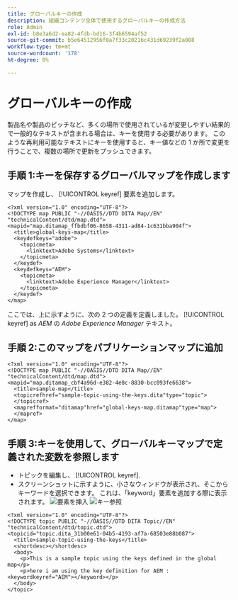 ```yaml
---
title: グローバルキーの作成
description: 組織コンテンツ全体で使用するグローバルキーの作成方法
role: Admin
exl-id: b8e3a6d2-ea82-4fdb-bd16-3f4b6594af52
source-git-commit: b5e64512956f0a7f33c2021bc431d69239f2a088
workflow-type: tm+mt
source-wordcount: '178'
ht-degree: 0%

---
```


# グローバルキーの作成

製品名や製品のピッチなど、多くの場所で使用されているが変更しやすい結果的で一般的なテキストが含まれる場合は、キーを使用する必要があります。 このような再利用可能なテキストにキーを使用すると、キー値などの 1 か所で変更を行うことで、複数の場所で更新をプッシュできます。

## 手順 1:キーを保存するグローバルマップを作成します

マップを作成し、 [!UICONTROL keyref] 要素を追加します。

```
<?xml version="1.0" encoding="UTF-8"?>
<!DOCTYPE map PUBLIC "-//OASIS//DTD DITA Map//EN" "technicalContent/dtd/map.dtd">
<mapid="map.ditamap_ffbdbf06-8658-4311-ad84-1c631bba904f">
  <title>global-keys-map</title>
  <keydefkeys="adobe">
    <topicmeta>
      <linktext>Adobe Systems</linktext>
    </topicmeta>
  </keydef>
  <keydefkeys="AEM">
    <topicmeta>
      <linktext>Adobe Experience Manager</linktext>
    </topicmeta>
  </keydef>
</map>
```

ここでは、上に示すように、次の 2 つの定義を定義しました。 [!UICONTROL keyref] as _AEM_ の _Adobe Experience Manager_ テキスト。

## 手順 2:このマップをパブリケーションマップに追加

```
<?xml version="1.0" encoding="UTF-8"?>
<!DOCTYPE map PUBLIC "-//OASIS//DTD DITA Map//EN" "technicalContent/dtd/map.dtd">
<mapid="map.ditamap_cbf4a96d-e382-4e8c-8830-bcc093fe6638">
  <title>sample-map</title>
  <topicrefhref="sample-topic-using-the-keys.dita"type="topic">
  </topicref>
  <maprefformat="ditamap"href="global-keys-map.ditamap"type="map">
  </mapref>
</map>
```

## 手順 3:キーを使用して、グローバルキーマップで定義された変数を参照します

+ トピックを編集し、 [!UICONTROL keyref].
+ スクリーンショットに示すように、小さなウィンドウが表示され、そこからキーワードを選択できます。 これは、「keyword」要素を追加する際に表示されます。
   ![要素を挿入](assets/insert_element.png)
   ![キー参照](assets/key_ref.png)

```
<?xml version="1.0" encoding="UTF-8"?>
<!DOCTYPE topic PUBLIC "-//OASIS//DTD DITA Topic//EN" "technicalContent/dtd/topic.dtd">
<topicid="topic.dita_31b00e61-04b5-4193-af7a-68503e88b087">
  <title>sample-topic-using-the-keys</title>
  <shortdesc></shortdesc>
  <body>
    <p>This is a sample topic using the keys defined in the global map</p>
    <p>here i am using the key definition for AEM :<keywordkeyref="AEM"></keyword></p>
  </body>
</topic>
```
